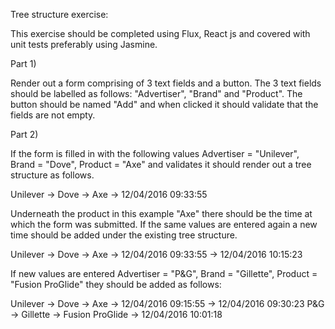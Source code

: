 Tree structure exercise:

This exercise should be completed using Flux, React js and covered with unit tests preferably using Jasmine.

Part 1)

Render out a form comprising of 3 text fields and a button. The 3 text fields should be labelled as follows: "Advertiser", "Brand" and "Product". The button should be named "Add" and when clicked it should validate that the fields are not empty.

Part 2)

If the form is filled in with the following values Advertiser = "Unilever", Brand = "Dove", Product = "Axe" and validates it should render out a tree structure as follows.

Unilever
    -> Dove
        -> Axe
            -> 12/04/2016 09:33:55

Underneath the product in this example "Axe" there should be the time at which the form was submitted. If the same values are entered again a new time should be added under the existing tree structure.

Unilever
    -> Dove
        -> Axe
            -> 12/04/2016 09:33:55
            -> 12/04/2016 10:15:23

If new values are entered Advertiser = "P&G", Brand = "Gillette", Product = "Fusion ProGlide" they should be added as follows:

Unilever
    -> Dove
        -> Axe
            -> 12/04/2016 09:15:55
            -> 12/04/2016 09:30:23
P&G
    -> Gillette
        -> Fusion ProGlide
            -> 12/04/2016 10:01:18
